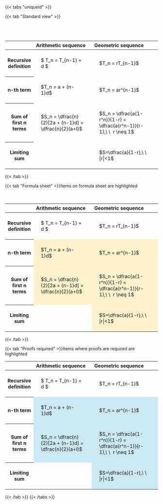 ---
---

{{< tabs "uniqueid" >}}

{{< tab "Standard view" >}}

#  
<br>
<style type="text/css">
#T_98edc th.col_heading {
  text-align: left;
  font-size: 1em;
}
#T_98edc td {
  text-align: left;
  font-size: 1em;
  padding: 1.5em;
}
#T_98edc_row0_col0, #T_98edc_row0_col1, #T_98edc_row1_col0, #T_98edc_row1_col1, #T_98edc_row2_col0, #T_98edc_row2_col1, #T_98edc_row3_col0, #T_98edc_row3_col1 {
  width: 400px;
  white-space: pre-wrap;
}
</style>
<table id="T_98edc">
  <thead>
    <tr>
      <th class="blank level0" >&nbsp;</th>
      <th id="T_98edc_level0_col0" class="col_heading level0 col0" >Arithmetic sequence</th>
      <th id="T_98edc_level0_col1" class="col_heading level0 col1" >Geometric sequence</th>
    </tr>
  </thead>
  <tbody>
    <tr>
      <th id="T_98edc_level0_row0" class="row_heading level0 row0" >Recursive definition</th>
      <td id="T_98edc_row0_col0" class="data row0 col0" >$ T_n = T_{n-1} + d $</td>
      <td id="T_98edc_row0_col1" class="data row0 col1" >$T_n = rT_{n-1}$</td>
    </tr>
    <tr>
      <th id="T_98edc_level0_row1" class="row_heading level0 row1" >n-th term</th>
      <td id="T_98edc_row1_col0" class="data row1 col0" >$T_n = a + (n-1)d$</td>
      <td id="T_98edc_row1_col1" class="data row1 col1" >$T_n = ar^{n-1}$</td>
    </tr>
    <tr>
      <th id="T_98edc_level0_row2" class="row_heading level0 row2" >Sum of first n terms</th>
      <td id="T_98edc_row2_col0" class="data row2 col0" >$S_n = \dfrac{n}{2}[2a + (n-1)d] = \dfrac{n}{2}(a+l)$</td>
      <td id="T_98edc_row2_col1" class="data row2 col1" >$S_n = \dfrac{a(1-r^n)}{1-r} = \dfrac{a(r^n-1)}{r-1},\ \  r \neq 1$</td>
    </tr>
    <tr>
      <th id="T_98edc_level0_row3" class="row_heading level0 row3" >Limiting sum</th>
      <td id="T_98edc_row3_col0" class="data row3 col0" ></td>
      <td id="T_98edc_row3_col1" class="data row3 col1" >$S=\dfrac{a}{1-r},\ \ |r|<1$</td>
    </tr>
  </tbody>
</table>
{{< /tab >}}

{{< tab "Formula sheet" >}}Items on formula sheet are highlighted
<br><br><br>
<style type="text/css">
#T_bb241 th.col_heading {
  text-align: left;
  font-size: 1em;
}
#T_bb241 td {
  text-align: left;
  font-size: 1em;
  padding: 1.5em;
}
#T_bb241_row0_col0, #T_bb241_row0_col1, #T_bb241_row3_col0 {
  width: 400px;
  white-space: pre-wrap;
}
#T_bb241_row1_col0, #T_bb241_row1_col1, #T_bb241_row2_col0, #T_bb241_row2_col1, #T_bb241_row3_col1 {
  width: 400px;
  background-color: rgba(255,194,10, 0.2);
  white-space: pre-wrap;
}
</style>
<table id="T_bb241">
  <thead>
    <tr>
      <th class="blank level0" >&nbsp;</th>
      <th id="T_bb241_level0_col0" class="col_heading level0 col0" >Arithmetic sequence</th>
      <th id="T_bb241_level0_col1" class="col_heading level0 col1" >Geometric sequence</th>
    </tr>
  </thead>
  <tbody>
    <tr>
      <th id="T_bb241_level0_row0" class="row_heading level0 row0" >Recursive definition</th>
      <td id="T_bb241_row0_col0" class="data row0 col0" >$ T_n = T_{n-1} + d $</td>
      <td id="T_bb241_row0_col1" class="data row0 col1" >$T_n = rT_{n-1}$</td>
    </tr>
    <tr>
      <th id="T_bb241_level0_row1" class="row_heading level0 row1" >n-th term</th>
      <td id="T_bb241_row1_col0" class="data row1 col0" >$T_n = a + (n-1)d$</td>
      <td id="T_bb241_row1_col1" class="data row1 col1" >$T_n = ar^{n-1}$</td>
    </tr>
    <tr>
      <th id="T_bb241_level0_row2" class="row_heading level0 row2" >Sum of first n terms</th>
      <td id="T_bb241_row2_col0" class="data row2 col0" >$S_n = \dfrac{n}{2}[2a + (n-1)d] = \dfrac{n}{2}(a+l)$</td>
      <td id="T_bb241_row2_col1" class="data row2 col1" >$S_n = \dfrac{a(1-r^n)}{1-r} = \dfrac{a(r^n-1)}{r-1},\ \  r \neq 1$</td>
    </tr>
    <tr>
      <th id="T_bb241_level0_row3" class="row_heading level0 row3" >Limiting sum</th>
      <td id="T_bb241_row3_col0" class="data row3 col0" ></td>
      <td id="T_bb241_row3_col1" class="data row3 col1" >$S=\dfrac{a}{1-r},\ \ |r|<1$</td>
    </tr>
  </tbody>
</table>
{{< /tab >}}

{{< tab "Proofs required" >}}Items where proofs are required are highlighted
<br>
<style type="text/css">
#T_3c4b2 th.col_heading {
  text-align: left;
  font-size: 1em;
}
#T_3c4b2 td {
  text-align: left;
  font-size: 1em;
  padding: 1.5em;
}
#T_3c4b2_row0_col0, #T_3c4b2_row0_col1, #T_3c4b2_row3_col0 {
  width: 400px;
  white-space: pre-wrap;
}
#T_3c4b2_row1_col0, #T_3c4b2_row1_col1, #T_3c4b2_row2_col0, #T_3c4b2_row2_col1, #T_3c4b2_row3_col1 {
  width: 400px;
  background-color: rgba(0,150,200, 0.2);
  white-space: pre-wrap;
}
</style>
<table id="T_3c4b2">
  <thead>
    <tr>
      <th class="blank level0" >&nbsp;</th>
      <th id="T_3c4b2_level0_col0" class="col_heading level0 col0" >Arithmetic sequence</th>
      <th id="T_3c4b2_level0_col1" class="col_heading level0 col1" >Geometric sequence</th>
    </tr>
  </thead>
  <tbody>
    <tr>
      <th id="T_3c4b2_level0_row0" class="row_heading level0 row0" >Recursive definition</th>
      <td id="T_3c4b2_row0_col0" class="data row0 col0" >$ T_n = T_{n-1} + d $</td>
      <td id="T_3c4b2_row0_col1" class="data row0 col1" >$T_n = rT_{n-1}$</td>
    </tr>
    <tr>
      <th id="T_3c4b2_level0_row1" class="row_heading level0 row1" >n-th term</th>
      <td id="T_3c4b2_row1_col0" class="data row1 col0" >$T_n = a + (n-1)d$</td>
      <td id="T_3c4b2_row1_col1" class="data row1 col1" >$T_n = ar^{n-1}$</td>
    </tr>
    <tr>
      <th id="T_3c4b2_level0_row2" class="row_heading level0 row2" >Sum of first n terms</th>
      <td id="T_3c4b2_row2_col0" class="data row2 col0" >$S_n = \dfrac{n}{2}[2a + (n-1)d] = \dfrac{n}{2}(a+l)$</td>
      <td id="T_3c4b2_row2_col1" class="data row2 col1" >$S_n = \dfrac{a(1-r^n)}{1-r} = \dfrac{a(r^n-1)}{r-1},\ \  r \neq 1$</td>
    </tr>
    <tr>
      <th id="T_3c4b2_level0_row3" class="row_heading level0 row3" >Limiting sum</th>
      <td id="T_3c4b2_row3_col0" class="data row3 col0" ></td>
      <td id="T_3c4b2_row3_col1" class="data row3 col1" >$S=\dfrac{a}{1-r},\ \ |r|<1$</td>
    </tr>
  </tbody>
</table>
{{< /tab >}}
{{< /tabs >}}